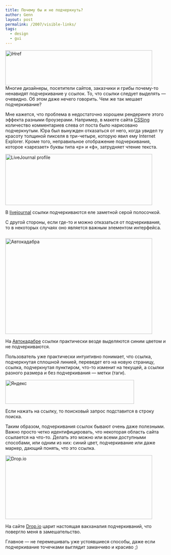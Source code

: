 ```yaml
---
title: Почему бы и не подчеркнуть?
author: Genn
layout: post
permalink: /2007/visible-links/
tags:
  - design
  - gui
---
```

<img src='http://mega.genn.org/=^_^=/uploads/2007/11/ihref.png' alt='iHref'  width="460" height="110" />  
Многие дизайнеры, посетители сайтов, заказчики и грибы почему-то ненавидят подчеркивание у ссылок. То, что ссылки следует выделять — очевидно. Об этом даже нечего говорить. Чем же так мешает подчеркивание?  
<!--more-->

  
Мне кажется, что проблема в недостаточно хорошем рендеринге этого эффекта разными броузерами. Например, в макете сайта [CSSing][1] количество комментариев слева от поста было нарисовано подчеркнутым. Юра был вынужден отказаться от него, когда увидел ту красоту толщиной пикселя в три-четыре, которую явил ему Internet Explorer. Кроме того, неправильное отображение подчеркивания, которое «зарезает» буквы типа «р» и «ф», затрудняет чтение текста. 

<img src='http://mega.genn.org/=^_^=/uploads/2007/11/livejournal.jpg' alt='LiveJournal profile'  width="460" height="160" /> <p class="imgdesc">
  В <a href="http://genn-org.livejournal.com/profile">livejournal</a> ссылки подчеркиваются еле заметной серой полосочкой.
</p>

С другой стороны, если где-то и можно отказаться от подчеркивания, то в некоторых случаях оно является важным элементом интерфейса.  
<img src='http://mega.genn.org/=^_^=/uploads/2007/11/autokadabra.png' alt='Автокадабра'  width="460" height="300" style="padding-top: 25px;" /> <p class="imgdesc">
  На <a href="http://autokadabra.ru/">Автокадабре</a> ссылки практически везде выделяются синим цветом и не подчеркиваются.
</p>

Пользователь уже практически интуитивно понимает, что ссылка, подчеркнутая сплошной линией, переведет его на новую страницу, ссылка, подчеркнутая пунктиром, что-то изменит на текущей, а ссылки разного размера и без подчеркивания — метки (таги).

<img src='http://mega.genn.org/=^_^=/uploads/2007/11/yandex.png' alt='Яндекс'  width="403" height="75" /> <p class="imgdesc">
  Если нажать на ссылку, то поисковый запрос подставится в строку поиска.
</p>

Таким образом, подчеркивания ссылок бывают очень даже полезными. Важно просто четко идентифицировать, что некоторая область сайта ссылается на что-то. Делать это можно или всеми доступными способами, или одним из них: синий цвет, подчеркивание или даже маркер, дающий понять, что это ссылка.

<img src='http://mega.genn.org/=^_^=/uploads/2007/11/dropio.png' alt='Drop.io'  width="460" height="200" /> <p class="imgdesc">
  На сайте <a href="http://drop.io/about">Drop.io</a> царит настоящая вакханалия подчеркиваний, что повергло меня в замешательство.
</p>

Главное — не перемешивать уже устоявшиеся способы, даже если подчеркивание точечками выглядит заманчиво и красиво ;)

 [1]: http://cssing.org.ua/